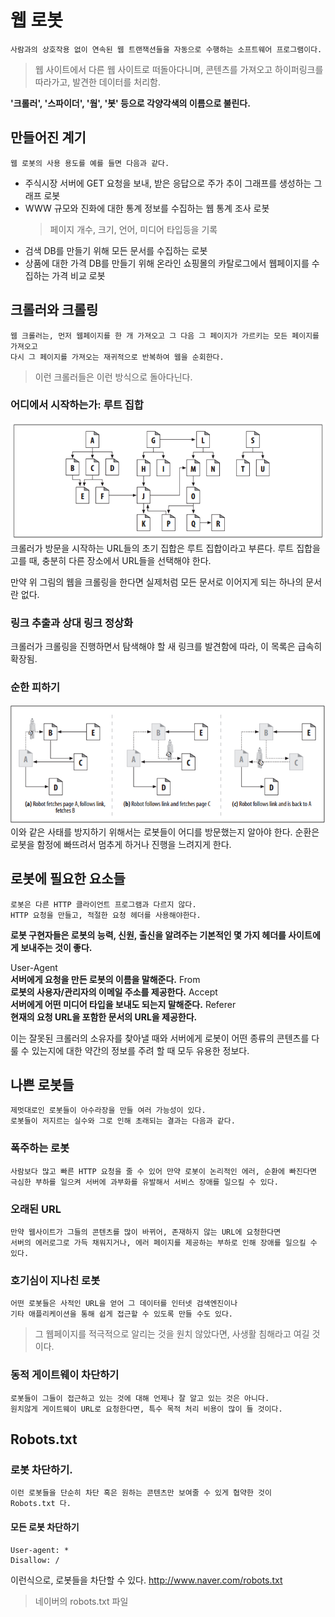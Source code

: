 웹 로봇
===================
    사람과의 상호작용 없이 연속된 웹 트랜잭션들을 자동으로 수행하는 소프트웨어 프로그램이다.
> 웹 사이트에서 다른 웹 사이트로 떠돌아다니며, 콘텐츠를 가져오고 하이퍼링크를 따라가고, 발견한 데이터를 처리함.

**'크롤러', '스파이더', '웜', '봇' 등으로 각양각색의 이름으로 불린다.**

만들어진 계기
------------------------
    웹 로봇의 사용 용도를 예를 들면 다음과 같다.
- 주식시장 서버에 GET 요청을 보내, 받은 응답으로 주가 추이 그래프를 생성하는 그래프 로봇
- WWW 규모와 진화에 대한 통계 정보를 수집하는 웹 통계 조사 로봇
    > 페이지 개수, 크기, 언어, 미디어 타입등을 기록
- 검색 DB를 만들기 위해 모든 문서를 수집하는 로봇
- 상품에 대한 가격 DB를 만들기 위해 온라인 쇼핑몰의 카탈로그에서 웹페이지를 수집하는 가격 비교 로봇

크롤러와 크롤링
------------------------
    웹 크롤러는, 먼저 웹페이지를 한 개 가져오고 그 다음 그 페이지가 가르키는 모든 페이지를 가져오고
    다시 그 페이지를 가져오는 재귀적으로 반복하여 웹을 순회한다.

> 이런 크롤러들은 이런 방식으로 돌아다닌다.

### 어디에서 시작하는가: 루트 집합
<img src="../Image/root_set.png">
크롤러가 방문을 시작하는 URL들의 초기 집합은 루트 집합이라고 부른다.
루트 집합을 고를 때, 충분히 다른 장소에서 URL들을 선택해야 한다.

만약 위 그림의 웹을 크롤링을 한다면 실제처럼 모든 문서로 이어지게 되는 하나의 문서란 없다.

### 링크 추출과 상대 링크 정상화
크롤러가 크롤링을 진행하면서 탐색해야 할 새 링크를 발견함에 따라, 이 목록은 급속히 확장됨.

### 순한 피하기
<img src="../Image/WEB_LOOP.png">
이와 같은 사태를 방지하기 위해서는 로봇들이 어디를 방문했는지 알아야 한다.
순환은 로봇을 함정에 빠뜨려서 멈추게 하거나 진행을 느려지게 한다.

로봇에 필요한 요소들
------------------------
    로봇은 다른 HTTP 클라이언트 프로그램과 다르지 않다.
    HTTP 요청을 만들고, 적절한 요청 헤더를 사용해야한다.

**로봇 구현자들은 로봇의 능력, 신원, 출신을 알려주는 기본적인 몇 가지 헤더를 사이트에게 보내주는 것이 좋다.**

User-Agent<br>
    **서버에게 요청을 만든 로봇의 이름을 말해준다.**
From<br>
    **로봇의 사용자/관리자의 이메일 주소를 제공한다.**
Accept<br>
    **서버에게 어떤 미디어 타입을 보내도 되는지 말해준다.**
Referer<br>
    **현재의 요청 URL을 포함한 문서의 URL을 제공한다.**

이는 잘못된 크롤러의 소유자를 찾아낼 때와 서버에게 로봇이 어떤 종류의 콘텐츠를 다룰 수 있는지에 대한 약간의 정보를 주려 할 때 모두 유용한 정보다.

나쁜 로봇들
------------------------
    제멋대로인 로봇들이 아수라장을 만들 여러 가능성이 있다.
    로봇들이 저지르는 실수와 그로 인해 초래되는 결과는 다음과 같다.

### 폭주하는 로봇
    사람보다 많고 빠른 HTTP 요청을 줄 수 있어 만약 로봇이 논리적인 에러, 순환에 빠진다면
    극심한 부하를 일으켜 서버에 과부화를 유발해서 서비스 장애를 일으킬 수 있다.

### 오래된 URL
    만약 웹사이트가 그들의 콘텐츠를 많이 바뀌어, 존재하지 않는 URL에 요청한다면
    서버의 에러로그로 가득 채워지거나, 에러 페이지를 제공하는 부하로 인해 장애를 일으킬 수 있다.

### 호기심이 지나친 로봇
    어떤 로봇들은 사적인 URL을 얻어 그 데이터를 인터넷 검색엔진이나
    기타 애플리케이션을 통해 쉽게 접근할 수 있도록 만들 수도 있다.

> 그 웹페이지를 적극적으로 알리는 것을 원치 않았다면, 사생활 침해라고 여길 것이다.

### 동적 게이트웨이 차단하기
    로봇들이 그들이 접근하고 있는 것에 대해 언제나 잘 알고 있는 것은 아니다.
    원치않게 게이트웨이 URL로 요청한다면, 특수 목적 처리 비용이 많이 들 것이다.


Robots.txt
------------------------
### 로봇 차단하기.
    이런 로봇들을 단순히 차단 혹은 원하는 콘텐츠만 보여줄 수 있게 협약한 것이
    Robots.txt 다.

#### 모든 로봇 차단하기
```text
User-agent: *
Disallow: /
```
이런식으로, 로봇들을 차단할 수 있다.
http://www.naver.com/robots.txt
> 네이버의 robots.txt 파일
